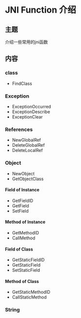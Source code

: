# JNI Function 介绍
## 主题
介绍一些常用的jni函数
## 内容
### class
- FindClass

### Exception
- ExceptionOccurred
- ExceptionDescribe
- ExceptionClear

### References
- NewGlobalRef
- DeleteGlobalRef
- DeleteLocalRef
### Object
- NewObject
- GetObjectClass

#### Field of Instance
- GetFieldID
- Get<type>Field
- Set<type>Field

#### Method of Instance
- GetMethodID
- Call<type>Method

#### Field of Class
- GetStaticFieldID
- GetStatic<type>Field
- SetStatic<type>Field

#### Method of Class
- GetStaticMethodID
- CallStatic<type>Method

### String



